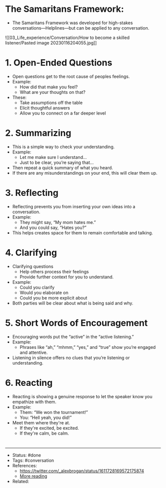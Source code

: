 # The Samaritans Framework:
- The Samaritans Framework was developed for high-stakes conversations—Helplines—but can be applied to any conversation.

![[03_Life_experience/Conversation/How to become a skilled listener/Pasted image 20230116204055.jpg]]

# 1. Open-Ended Questions
- Open questions get to the root cause of peoples feelings.
- Example:
	- How did that make you feel?
	- What are your thoughts on that?
- These:
	- Take assumptions off the table
	- Elicit thoughtful answers
	- Allow you to connect on a far deeper level

# 2. Summarizing
- This is a simple way to check your understanding.
- Example:
	- Let me make sure I understand…
	- Just to be clear, you’re saying that…
- Then repeat a quick summary of what you heard.
- If there are any misunderstandings on your end, this will clear them up.

# 3. Reflecting
- Reflecting prevents you from inserting your own ideas into a conversation.
- Example:
	- They might say, “My mom hates me.”
	- And you could say, “Hates you?”
- This helps creates space for them to remain comfortable and talking.

# 4. Clarifying
- Clarifying questions
	- Help others process their feelings
	- Provide further context for you to understand.
- Example:
	- Could you clarify
	- Would you elaborate on
	- Could you be more explicit about
- Both parties will be clear about what is being said and why.

# 5. Short Words of Encouragement
- Encouraging words put the “active” in the “active listening.”
- Example:
	- Phrases like “ah,” “mhmm,” “yes,” and “true” show you’re engaged and attentive.
- Listening in silence offers no clues that you’re listening or understanding.

# 6. Reacting
- Reacting is showing a genuine response to let the speaker know you empathize with them.
- Example:
	- Them: “We won the tournament!”
	- You: “Hell yeah, you did!”
- Meet them where they're at.
	- If they're excited, be excited.
	- If they're calm, be calm.

#
---
- Status: #done
- Tags: #conversation
- References:
	- <https://twitter.com/_alexbrogan/status/1611728169572175874>
	- [More reading](https://www.clearerthinking.org/tools/become-a-great-listener)
- Related:

